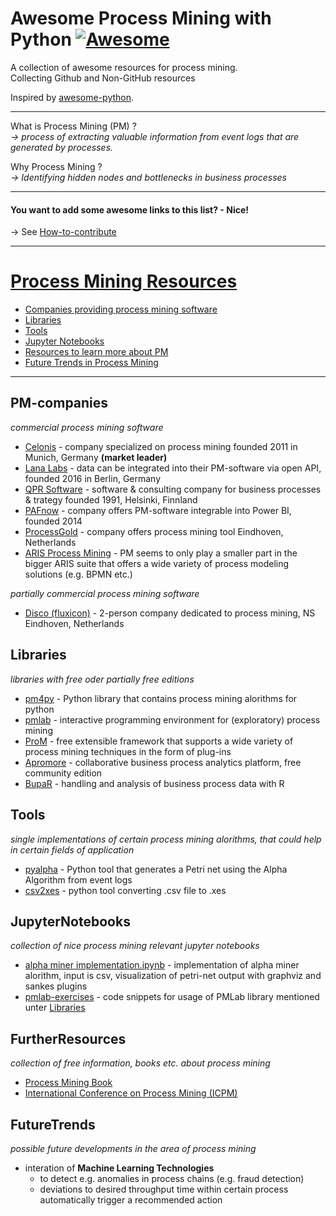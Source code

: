 # Awesome Process Mining with Python [![Awesome](https://cdn.rawgit.com/sindresorhus/awesome/d7305f38d29fed78fa85652e3a63e154dd8e8829/media/badge.svg)](https://github.com/sindresorhus/awesome)
A collection of awesome resources for process mining. <br>
Collecting Github and Non-GitHub resources

Inspired by [awesome-python](https://github.com/vinta/awesome-python).

--- 
What is Process Mining (PM) ? <br>
*→ process of extracting valuable information from event logs that are generated by processes.*

Why Process Mining ? <br>
*→ Identifying hidden nodes and bottlenecks in business processes*

---

#### You want to add some awesome links to this list?  - Nice!<br> 
→ See [How-to-contribute](https://github.com/TheWoops/awesome-processmining/blob/master/CONTRIBUTING.md)

---
# [Process Mining Resources](#process-mining)
- [Companies providing process mining software](#pm-companies)
- [Libraries](#libraries)
- [Tools](#tools)
- [Jupyter Notebooks](#jupyternotebooks)
- [Resources to learn more about PM](#furtherresources)
- [Future Trends in Process Mining](#futuretrends)

---
## PM-companies

*commercial process mining software*
* [Celonis](https://www.celonis.com) - company specialized on process mining founded 2011 in Munich, Germany <b>(market leader) </b>
* [Lana Labs](https://lanalabs.com/) - data can be integrated into their PM-software via open API, founded 2016 in Berlin, Germany
* [QPR Software](https://www.qpr.com/) - software & consulting company for business processes & trategy founded 1991, Helsinki, Finnland
* [PAFnow](https://pafnow.com/) - company offers PM-software integrable into Power BI, founded 2014
* [ProcessGold](https://processgold.com) - company offers process mining tool Eindhoven, Netherlands
* [ARIS Process Mining](https://www.softwareag.com/corporate/products/process/process_mining/default.html) - PM seems to only play a smaller part in the bigger ARIS suite that offers a wide variety of process modeling solutions (e.g. BPMN etc.)

*partially commercial process mining software*
* [Disco (fluxicon)](https://www.fluxicon.com/) - 2-person company dedicated to process mining, NS Eindhoven, Netherlands


## Libraries
*libraries with free oder partially free editions*

* [pm4py](https://github.com/pm4py/pm4py-source) - Python library that contains process mining alorithms for python
* [pmlab](https://github.com/pmlab/pmlab-full) -  interactive programming environment for (exploratory) process mining 
* [ProM](http://promtools.org/doku.php) - free extensible framework that supports a wide variety of process mining techniques in the form of plug-ins
* [Apromore](https://apromore.org) - collaborative business process analytics platform, free community edition
* [BupaR](https://bupar.net/) - handling and analysis of business process data with R

## Tools
*single implementations of certain process mining alorithms, that could help in certain fields of application*

* [pyalpha](https://github.com/zhoudaxia233/pyalpha) - Python tool that generates a Petri net using the Alpha Algorithm from event logs
* [csv2xes](https://github.com/rudeigerc/csv2xes) - python tool converting .csv file to .xes 

## JupyterNotebooks
*collection of nice process mining relevant jupyter notebooks*

* [alpha miner implementation.ipynb](https://github.com/mehdi149/Learning-projects/blob/master/Alpha%20miner%20implementation.ipynb) - implementation of alpha miner alorithm, input is csv, visualization of petri-net output with graphviz and sankes plugins
* [pmlab-exercises](https://github.com/pmlab/pmlab-exercises/tree/master/from-scratch) - code snippets for usage of PMLab library mentioned unter [Libraries](#libraries)
 
## FurtherResources
*collection of free information, books etc. about process mining*

* [Process Mining Book](https://fluxicon.com/book/read/#)
* [International Conference on Process Mining (ICPM)](https://icpmconference.org)
 
 
## FutureTrends
*possible future developments in the area of process mining*

* interation of <b>Machine Learning Technologies</b>
    * to detect e.g. anomalies in process chains (e.g. fraud detection)
    * deviations to desired throughput time within certain process automatically trigger a recommended action
    

